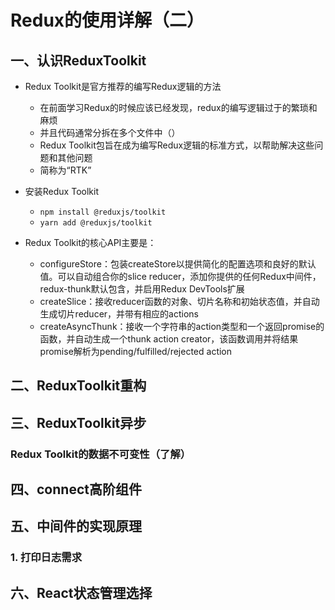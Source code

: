 # Redux的使用详解（二）

## 一、认识ReduxToolkit

- Redux Toolkit是官方推荐的编写Redux逻辑的方法
  - 在前面学习Redux的时候应该已经发现，redux的编写逻辑过于的繁琐和麻烦
  - 并且代码通常分拆在多个文件中（）
  - Redux Toolkit包旨在成为编写Redux逻辑的标准方式，以帮助解决这些问题和其他问题
  - 简称为“RTK”

- 安装Redux Toolkit
  - `npm install @reduxjs/toolkit`
  - `yarn add @reduxjs/toolkit`

- Redux Toolkit的核心API主要是：
  - configureStore：包装createStore以提供简化的配置选项和良好的默认值。可以自动组合你的slice reducer，添加你提供的任何Redux中间件，redux-thunk默认包含，并启用Redux DevTools扩展
  - createSlice：接收reducer函数的对象、切片名称和初始状态值，并自动生成切片reducer，并带有相应的actions
  - createAsyncThunk：接收一个字符串的action类型和一个返回promise的函数，并自动生成一个thunk action creator，该函数调用并将结果promise解析为pending/fulfilled/rejected action

## 二、ReduxToolkit重构

## 三、ReduxToolkit异步

### Redux Toolkit的数据不可变性（了解）

## 四、connect高阶组件

## 五、中间件的实现原理

### 1. 打印日志需求

## 六、React状态管理选择
